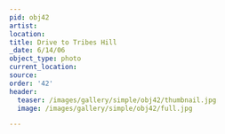 ```yaml
---
pid: obj42
artist:
location:
title: Drive to Tribes Hill
_date: 6/14/06
object_type: photo
current_location:
source:
order: '42'
header:
  teaser: /images/gallery/simple/obj42/thumbnail.jpg
  image: /images/gallery/simple/obj42/full.jpg

---
```

